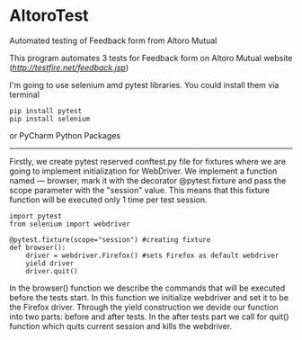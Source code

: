 # AltoroTest
Automated testing of Feedback form from Altoro Mutual

This program automates 3 tests for Feedback form on Altoro Mutual website (*http://testfire.net/feedback.jsp*)

I'm going to use selenium amd pytest libraries. You could install them via terminal
```
pip install pytest
pip install selenium
```

or PyCharm Python Packages
_____
Firstly, we create pytest reserved conftest.py file for fixtures where we are going to implement initialization for WebDriver. 
We implement a function named — browser, mark it with the decorator @pytest.fixture and pass the scope parameter with the "session" value. This means that this fixture function will be executed only 1 time per test session.
```pytnon
import pytest
from selenium import webdriver

@pytest.fixture(scope="session") #creating fixture
def browser():
    driver = webdriver.Firefox() #sets Firefox as default webdriver
    yield driver
    driver.quit()
```

In the browser() function we describe the commands that will be executed before the tests start. In this function we initialize webdriver and set it to be the Firefox driver. Through the yield construction we devide our function into two parts: before and after tests. In the after tests part we call for quit() function which quits current session and kills the webdriver.
